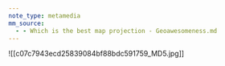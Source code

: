 ```yaml
---
note_type: metamedia
mm_source:
  - - Which is the best map projection - Geoawesomeness.md
---
```


![[c07c7943ecd25839084bf88bdc591759_MD5.jpg]]


